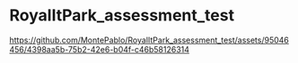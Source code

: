 # RoyalItPark_assessment_test





https://github.com/MontePablo/RoyalItPark_assessment_test/assets/95046456/4398aa5b-75b2-42e6-b04f-c46b58126314

